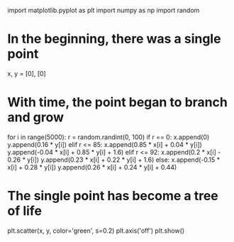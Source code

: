 import matplotlib.pyplot as plt
import numpy as np
import random

# In the beginning, there was a single point
x, y = [0], [0]

# With time, the point began to branch and grow
for i in range(5000):
    r = random.randint(0, 100)
    if r == 0:
        x.append(0)
        y.append(0.16 * y[i])
    elif r <= 85:
        x.append(0.85 * x[i] + 0.04 * y[i])
        y.append(-0.04 * x[i] + 0.85 * y[i] + 1.6)
    elif r <= 92:
        x.append(0.2 * x[i] - 0.26 * y[i])
        y.append(0.23 * x[i] + 0.22 * y[i] + 1.6)
    else:
        x.append(-0.15 * x[i] + 0.28 * y[i])
        y.append(0.26 * x[i] + 0.24 * y[i] + 0.44)

# The single point has become a tree of life
plt.scatter(x, y, color='green', s=0.2)
plt.axis('off')
plt.show()
